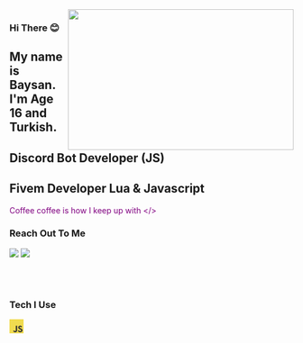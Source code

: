 <img src="https://steamuserimages-a.akamaihd.net/ugc/1731046225864777579/0CCDEA4B48EAA8B133DECB7BA6B7B97963CBCC05/?imw=498&imh=280&ima=fit&impolicy=Letterbox&imcolor=%23000000&letterbox=true" aLign="right" width="400" height="250">

 ### Hi There :blush:
 ## My name is Baysan. I'm Age 16 and Turkish.

 ## Discord Bot Developer (JS)
 ## Fivem Developer Lua & Javascript


 <font color="purple">Coffee coffee is how I keep up with </> </font>

 ### Reach Out To Me

[<img  width="22" src="https://simpleicons.org/icons/instagram.svg" />][instagram]
[<img  width="22" src="https://simpleicons.org/icons/discord.svg" />][discord]

<br />
<br />


### Tech I Use
<img src="https://raw.githubusercontent.com/github/explore/80688e429a7d4ef2fca1e82350fe8e3517d3494d/topics/javascript/javascript.png" width="25" height="25">

[instagram]: https://www.instagram.com/alux.js/?hl=tr
[discord]: https://discord.gg/KbJeUMHBBh
